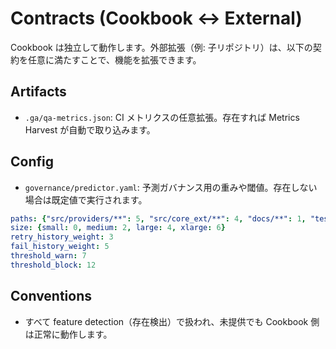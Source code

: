 # Contracts (Cookbook ↔ External)

Cookbook は独立して動作します。外部拡張（例: 子リポジトリ）は、以下の契約を任意に満たすことで、機能を拡張できます。

## Artifacts

- `.ga/qa-metrics.json`: CI メトリクスの任意拡張。存在すれば Metrics Harvest が自動で取り込みます。

## Config

- `governance/predictor.yaml`: 予測ガバナンス用の重みや閾値。存在しない場合は既定値で実行されます。

```yaml
paths: {"src/providers/**": 5, "src/core_ext/**": 4, "docs/**": 1, "tests/**": 2}
size: {small: 0, medium: 2, large: 4, xlarge: 6}
retry_history_weight: 3
fail_history_weight: 5
threshold_warn: 7
threshold_block: 12
```

## Conventions

- すべて feature detection（存在検出）で扱われ、未提供でも Cookbook 側は正常に動作します。
